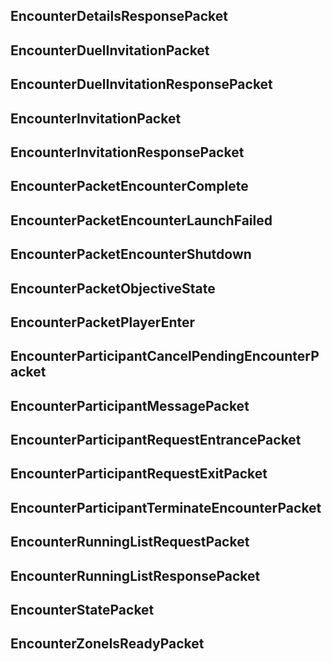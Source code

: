 ## EncounterDetailsResponsePacket

## EncounterDuelInvitationPacket

## EncounterDuelInvitationResponsePacket

## EncounterInvitationPacket

## EncounterInvitationResponsePacket

## EncounterPacketEncounterComplete

## EncounterPacketEncounterLaunchFailed

## EncounterPacketEncounterShutdown

## EncounterPacketObjectiveState

## EncounterPacketPlayerEnter

## EncounterParticipantCancelPendingEncounterPacket

## EncounterParticipantMessagePacket

## EncounterParticipantRequestEntrancePacket

## EncounterParticipantRequestExitPacket

## EncounterParticipantTerminateEncounterPacket

## EncounterRunningListRequestPacket

## EncounterRunningListResponsePacket

## EncounterStatePacket

## EncounterZoneIsReadyPacket
